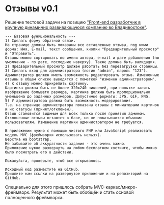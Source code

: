 # Отзывы v0.1
Решение тестовой задачи на позицию ["Front-end разработчик в крупную динамично развивающуюся компанию во Владивостоке"](http://www.farpost.ru/vladivostok/job/vacancy/front-end-razrabotchik-v-krupnuju-dinamichno-razvivajushujusja-kompaniju-44533273.html).

```
--- Базовая функциональность ---
1) Сделать форму обратной связи. 
На странице должны быть показаны все оставленные отзывы, под ними форма: Имя, E-mail, текст сообщения, кнопки "Предварительный просмотр" и "Отправить".
Отзывы можно сортировать по имени автора, e-mail и дате добавления (по умолчанию - по дате, последние наверху). Также должна быть валидация.
2) Предварительный просмотр должен работать без перезагрузки страницы.
3) Сделать вход для администратора (логин "admin", пароль "123"). Администратор должен иметь возможность редактировать отзыв. Измененные отзывы в общем списке выводятся с пометкой "изменен администратором".
4) К отзыву можно прикрепить картинку.
Картинка должна быть не более 320х240 пикселей, при попытке залить изображение большего размера, картинка должна быть пропорционально уменьшена до заданных размеров. Допустимые форматы: JPG, GIF, PNG.
5) У администратора должна быть возможность модерирования.
Т.е. на странице администратора показаны отзывы с миниатюрами картинок и их статусы (принят/отклонен).
Отзыв становится видимым для всех только после принятия админом. Отклоненные отзывы остаются в базе, но не показываются обычным пользователям. Изменение картинки администратором не требуется.

В приложении нужно с помощью чистого PHP или JavaScript реализовать модель MVC (фреймворки использовать нельзя).
Верстка на bootstrap.
Не забывайте об аккуратности задания - это очень важно.
Приложение нужно развернуть на любом бесплатном хостинге, чтобы можно было посмотреть его в действии.

Пожалуйста, проверьте, чтоб все открывалось.

Исходный код разместите на GitHub.
Пришлите нам ссылки на развернутое приложение и на репозиторий на GitHub.
```

Специально для этого пришлось собрать MVC-каркас/микро-фреймворк. Результат может быть обобщён и стать основой полноценного фреймворка.